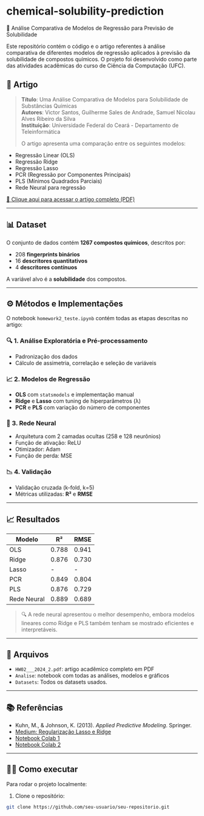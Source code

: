 # chemical-solubility-prediction
🧪 Análise Comparativa de Modelos de Regressão para Previsão de Solubilidade

Este repositório contém o código e o artigo referentes à análise comparativa de diferentes modelos de regressão aplicados à previsão da solubilidade de compostos químicos. O projeto foi desenvolvido como parte das atividades acadêmicas do curso de Ciência da Computação (UFC).

## 📄 Artigo

> **Título**: Uma Análise Comparativa de Modelos para Solubilidade de Substâncias Químicas  
> **Autores**: Victor Santos, Guilherme Sales de Andrade, Samuel Nicolau Alves Ribeiro da Silva  
> **Instituição**: Universidade Federal do Ceará - Departamento de Teleinformática  
>  
> O artigo apresenta uma comparação entre os seguintes modelos:
- Regressão Linear (OLS)
- Regressão Ridge
- Regressão Lasso
- PCR (Regressão por Componentes Principais)
- PLS (Mínimos Quadrados Parciais)
- Rede Neural para regressão

[📑 Clique aqui para acessar o artigo completo (PDF)](./HW02___2024_2.pdf)

---

## 📊 Dataset

O conjunto de dados contém **1267 compostos químicos**, descritos por:
- 208 **fingerprints binários**
- 16 **descritores quantitativos**
- 4 **descritores contínuos**

A variável alvo é a **solubilidade** dos compostos.

---

## ⚙️ Métodos e Implementações

O notebook `homework2_teste.ipynb` contém todas as etapas descritas no artigo:

### 🔍 1. Análise Exploratória e Pré-processamento
- Padronização dos dados
- Cálculo de assimetria, correlação e seleção de variáveis

### 📈 2. Modelos de Regressão
- **OLS** com `statsmodels` e implementação manual
- **Ridge** e **Lasso** com tuning de hiperparâmetros (λ)
- **PCR** e **PLS** com variação do número de componentes

### 🤖 3. Rede Neural
- Arquitetura com 2 camadas ocultas (258 e 128 neurônios)
- Função de ativação: ReLU
- Otimizador: Adam
- Função de perda: MSE

### 📉 4. Validação
- Validação cruzada (k-fold, k=5)
- Métricas utilizadas: **R²** e **RMSE**

---

## 📈 Resultados

| Modelo         | R²      | RMSE    |
|----------------|---------|---------|
| OLS            | 0.788   | 0.941   |
| Ridge          | 0.876   | 0.730   |
| Lasso          | -       | -       |
| PCR            | 0.849   | 0.804   |
| PLS            | 0.876   | 0.729   |
| Rede Neural    | 0.889   | 0.689   |

> 🔍 A rede neural apresentou o melhor desempenho, embora modelos lineares como Ridge e PLS também tenham se mostrado eficientes e interpretáveis.

---

## 📁 Arquivos

- `HW02___2024_2.pdf`: artigo acadêmico completo em PDF  
- `Analise`: notebook com todas as análises, modelos e gráficos
- `Datasets`: Todos os datasets usados.

---

## 📚 Referências

- Kuhn, M., & Johnson, K. (2013). *Applied Predictive Modeling*. Springer.  
- [Medium: Regularização Lasso e Ridge](https://medium.com/@jackelinegleme/regulariza%C3%A7%C3%A3o-lasso-l1-e-ridge-l2-a12efacc5fb3)  
- [Notebook Colab 1](https://colab.research.google.com/drive/1ezN6F16JNDS_CfGjXfxeLBzDSIgduMzW?usp=sharing)  
- [Notebook Colab 2](https://colab.research.google.com/drive/18L4uwSSqIh_P_POzark-I5GvBquyDm69?usp=sharing)

---

## 👨‍💻 Como executar

Para rodar o projeto localmente:

1. Clone o repositório:
```bash
git clone https://github.com/seu-usuario/seu-repositorio.git
